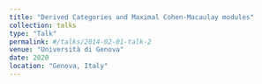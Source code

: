 ```yaml
---
title: "Derived Categories and Maximal Cohen-Macaulay modules"
collection: talks
type: "Talk"
permalink: #/talks/2014-02-01-talk-2
venue: "Università di Genova"
date: 2020
location: "Genova, Italy"
---
```

